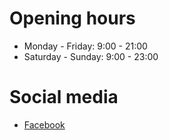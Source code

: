 # Opening hours

- Monday - Friday: 9:00 - 21:00
- Saturday - Sunday: 9:00 - 23:00

# Social media

- [Facebook](https://www.facebook.com/U6Cafe "Find us on Facebook")
